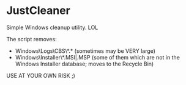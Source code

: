 # JustCleaner
Simple Windows cleanup utility. LOL

The script removes:

- Windows\Logs\CBS\\\*.\* (sometimes may be VERY large)
- Windows\Installer\\\*.MSI|.MSP (some of them which are not in the Windows Installer database; moves to the Recycle Bin)

USE AT YOUR OWN RISK ;)
